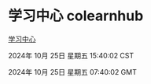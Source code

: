 # 学习中心 colearnhub
[学习中心](http://219.139.199.238:56308/colearnhub/)

2024年 10月 25日 星期五 15:40:02 CST

2024年 10月 25日 星期五 07:40:02 GMT
